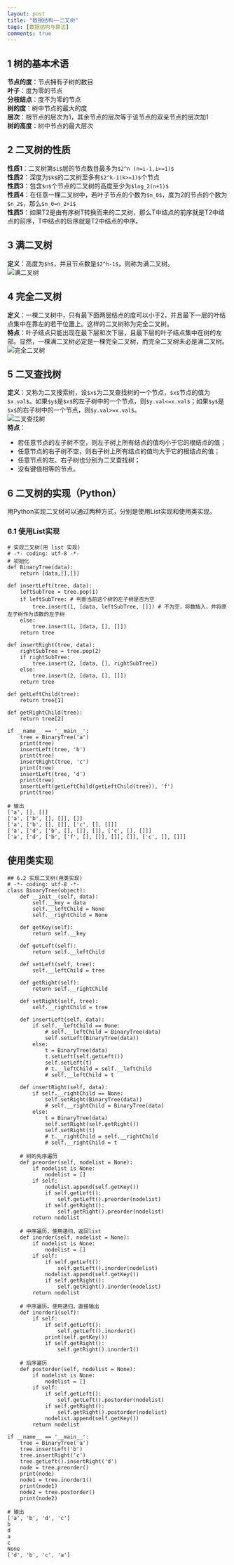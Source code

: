 ```yaml
---
layout: post
title: "数据结构——二叉树"
tags: [数据结构与算法]
comments: true
---
```



## 1 树的基本术语
**节点的度**：节点拥有子树的数目   
**叶子**：度为零的节点   
**分枝结点**：度不为零的节点   
**树的度**：树中节点的最大的度   
**层次**：根节点的层次为1，其余节点的层次等于该节点的双亲节点的层次加1   
**树的高度**：树中节点的最大层次   

## 2 二叉树的性质
**性质1**：二叉树第`$i$`层的节点数目最多为`$2^n (n=i-1,i>=1)$`   
**性质2**：深度为`$k$`的二叉树至多有`$2^k-1(k>=1)$`个节点   
**性质3**：包含`$n$`个节点的二叉树的高度至少为`$log_2(n+1)$`   
**性质4**：在任意一棵二叉树中，若叶子节点的个数为`$n_0$`，度为2的节点的个数为`$n_2$`，那么`$n_0=n_2+1$`    
**性质5**：如果T2是由有序树T转换而来的二叉树，那么T中结点的前序就是T2中结点的前序，T中结点的后序就是T2中结点的中序。

## 3 满二叉树 
**定义**：高度为`$h$`，并且节点数是`$2^h-1$`，则称为满二叉树。   
![满二叉树](https://raw.githubusercontent.com/Andr-Robot/iMarkdownPhotos/master/Res/full.png)   

## 4 完全二叉树
**定义**：一棵二叉树中，只有最下面两层结点的度可以小于2，并且最下一层的叶结点集中在靠左的若干位置上。这样的二叉树称为完全二叉树。   
**特点**：叶子结点只能出现在最下层和次下层，且最下层的叶子结点集中在树的左部。显然，一棵满二叉树必定是一棵完全二叉树，而完全二叉树未必是满二叉树。   
![完全二叉树](https://raw.githubusercontent.com/Andr-Robot/iMarkdownPhotos/master/Res/complete.png)   

## 5 二叉查找树
**定义**：又称为二叉搜索树，设`$x$`为二叉查找树的一个节点，`$x$`节点的值为`$x.val$`。如果`$y$`是`$x$`的左子树中的一个节点，则`$y.val<=x.val$`；如果`$y$`是`$x$`的右子树中的一个节点，则`$y.val>=x.val$`。   
![二叉查找树](https://raw.githubusercontent.com/Andr-Robot/iMarkdownPhotos/master/Res/search.png)   
**特点**：   
- 若任意节点的左子树不空，则左子树上所有结点的值均小于它的根结点的值；
- 任意节点的右子树不空，则右子树上所有结点的值均大于它的根结点的值；
- 任意节点的左、右子树也分别为二叉查找树；
- 没有键值相等的节点。   

## 6 二叉树的实现（Python）
用Python实现二叉树可以通过两种方式，分别是使用List实现和使用类实现。   
### 6.1 使用List实现   

```
# 实现二叉树(用 list 实现)
# -*- coding: utf-8 -*-
# 初始化
def BinaryTree(data):
    return [data,[],[]]

def insertLeft(tree, data):
    leftSubTree = tree.pop(1)
    if leftSubTree: # 判断当前这个树的左子树是否为空
        tree.insert(1, [data, leftSubTree, []]) # 不为空，将数插入，并将原左子树作为该数的左子树
    else:
        tree.insert(1, [data, [], []])
    return tree

def insertRight(tree, data):
    rightSubTree = tree.pop(2)
    if rightSubTree:
        tree.insert(2, [data, [], rightSubTree])
    else:
        tree.insert(2, [data, [], []])
    return tree

def getLeftChild(tree):
    return tree[1]

def getRightChild(tree):
    return tree[2]

if __name__ == '__main__':
    tree = BinaryTree('a')
    print(tree)
    insertLeft(tree, 'b')
    print(tree)
    insertRight(tree, 'c')
    print(tree)
    insertLeft(tree, 'd')
    print(tree)
    insertLeft(getLeftChild(getLeftChild(tree)), 'f')
    print(tree)

# 输出
['a', [], []]
['a', ['b', [], []], []]
['a', ['b', [], []], ['c', [], []]]
['a', ['d', ['b', [], []], []], ['c', [], []]]
['a', ['d', ['b', ['f', [], []], []], []], ['c', [], []]]
```   
## 使用类实现   

```
## 6.2 实现二叉树(用类实现)
# -*- coding: utf-8 -*-
class BinaryTree(object):
    def __init__(self, data):
        self.__key = data
        self.__leftChild = None
        self.__rightChild = None

    def getKey(self):
        return self.__key

    def getLeft(self):
        return self.__leftChild

    def setLeft(self, tree):
        self.__leftChild = tree

    def getRight(self):
        return self.__rightChild

    def setRight(self, tree):
        self.__rightChild = tree

    def insertLeft(self, data):
        if self.__leftChild == None:
            # self.__leftChild = BinaryTree(data)
            self.setLeft(BinaryTree(data))
        else:
            t = BinaryTree(data)
            t.setLeft(self.getLeft())
            self.setLeft(t)
            # t.__leftChild = self.__leftChild
            # self.__leftChild = t

    def insertRight(self, data):
        if self.__rightChild == None:
            self.setRight(BinaryTree(data))
            # self.__rightChild = BinaryTree(data)
        else:
            t = BinaryTree(data)
            self.setRight(self.getRight())
            self.setRight(t)
            # t.__rightChild = self.__rightChild
            # self.__rightChild = t

    # 树的先序遍历
    def preorder(self, nodelist = None):
        if nodelist is None:
            nodelist = []
        if self:
            nodelist.append(self.getKey())
            if self.getLeft():
                self.getLeft().preorder(nodelist)
            if self.getRight():
                self.getRight().preorder(nodelist)
        return nodelist

    # 中序遍历，使用递归，返回list
    def inorder(self, nodelist = None):
        if nodelist is None:
            nodelist = []
        if self:
            if self.getLeft():
                self.getLeft().inorder(nodelist)
            nodelist.append(self.getKey())
            if self.getRight():
                self.getRight().inorder(nodelist)
        return nodelist

    # 中序遍历，使用递归，直接输出
    def inorder1(self):
        if self:
            if self.getLeft():
                self.getLeft().inorder1()
            print(self.getKey())
            if self.getRight():
                self.getRight().inorder1()

    # 后序遍历
    def postorder(self, nodelist = None):
        if nodelist is None:
            nodelist = []
        if self:
            if self.getLeft():
                self.getLeft().postorder(nodelist)
            if self.getRight():
                self.getRight().postorder(nodelist)
            nodelist.append(self.getKey())
        return nodelist

if __name__ == '__main__':
    tree = BinaryTree('a')
    tree.insertLeft('b')
    tree.insertRight('c')
    tree.getLeft().insertRight('d')
    node = tree.preorder()
    print(node)
    node1 = tree.inorder1()
    print(node1)
    node2 = tree.postorder()
    print(node2) 
    
# 输出
['a', 'b', 'd', 'c']
b
d
a
c
None
['d', 'b', 'c', 'a']
```   


